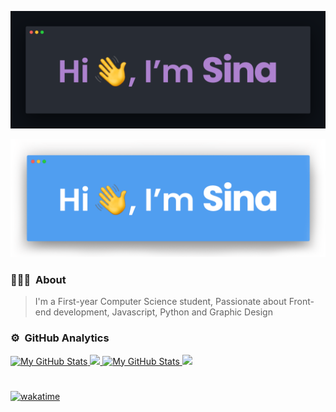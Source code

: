<a href="https://github.com/SLFatemi#gh-dark-mode-only">
  <p align="center">
    <img src="/BannerDark.png"/>
  </p>
</a>
<a href="https://github.com/SLFatemi#gh-light-mode-only">
  <p align="center">
    <img src="/BannerLight.png"/>
  </p>
</a>

### 👨🏻‍💻 &nbsp;About
> I'm a First-year Computer Science student, Passionate about Front-end development, Javascript, Python and Graphic Design

### ⚙️ &nbsp;GitHub Analytics
<a href="https://github.com/SLFatemi#gh-dark-mode-only">
  <img src="https://github-readme-stats.vercel.app/api?username=SLFatemi&theme=material-palenight&show_icons=true&change_me&hide_border=true&count_private=true#gh-dark-mode-only" alt="My GitHub Stats" />
  <img src="https://github-readme-stats.vercel.app/api/top-langs/?username=SLFatemi&change_me&theme=material-palenight&count_private=true&hide_border=true&layout=compact#gh-dark-mode-only"/>
</a>
<a href="https://github.com/SLFatemi#gh-light-mode-only">
  <img src="https://github-readme-stats.vercel.app/api?username=SLFatemi&change_me&count_private=true&show_icons=true#gh-light-mode-only" alt="My GitHub Stats" />
  <img src="https://github-readme-stats.vercel.app/api/top-langs/?username=SLFatemi&change_me&layout=compact&count_private=true#gh-light-mode-only"/>
</a>  

#
[![wakatime](https://wakatime.com/badge/user/a4e19d78-170a-4720-a3ce-9630fb31adf7.svg/?style=for-the-badge)](https://wakatime.com/@a4e19d78-170a-4720-a3ce-9630fb31adf7)

<!--
**SLFatemi/SLFatemi** is a ✨ _special_ ✨ repository because its `README.md` (this file) appears on your GitHub profile.

Here are some ideas to get you started:

-  ...
- 🌱 I’m currently learning ...
- 👯 I’m looking to collaborate on ...
- 🤔 I’m looking for help with ...
- 💬 Ask me about ...
- 📫 How to reach me: ...
- 😄 Pronouns: ...
- ⚡ Fun fact: ...
-->
